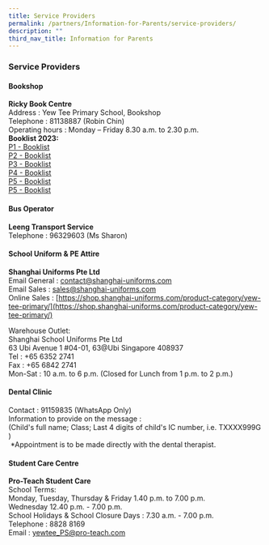 ```yaml
---
title: Service Providers
permalink: /partners/Information-for-Parents/service-providers/
description: ""
third_nav_title: Information for Parents
---
```

### Service Providers

#### Bookshop
**Ricky Book Centre** <br>
Address : Yew Tee Primary School, Bookshop <br>
Telephone : 81138887 (Robin Chin) <br>
Operating hours : Monday – Friday 8.30 a.m. to 2.30 p.m. 
<br>
**Booklist 2023:**<br>
[P1 - Booklist](/files/P1%20-%20Booklist%202023.pdf)
<br>
[P2 - Booklist](/files/P2%20-%20Booklist%202023.pdf)
<br>
[P3 - Booklist](/files/P3%20-%20Booklist%202023.pdf)
<br>
[P4 - Booklist](/files/P4%20-%20Booklist%202023.pdf)
<br>
[P5 - Booklist](/files/P5%20-%20Booklist%202023.pdf)
<br>
[P5 - Booklist](/files/P5%20-%20Booklist%202023.pdf)

#### Bus Operator
**Leeng Transport Service** <br>
Telephone : 96329603 (Ms Sharon)

#### School Uniform & PE Attire
**Shanghai Uniforms Pte Ltd** <br>
Email General : contact@shanghai-uniforms.com <br>
Email Sales : sales@shanghai-uniforms.com <br>
Online Sales : [https://shop.shanghai-uniforms.com/product-category/yew-tee-primary/](https://shop.shanghai-uniforms.com/product-category/yew-tee-primary/)

Warehouse Outlet: <br>
Shanghai School Uniforms Pte Ltd <br>
63 Ubi Avenue 1 #04-01, 63@Ubi Singapore 408937 <br>
Tel : +65 6352 2741 <br>
Fax : +65 6842 2741 <br>
Mon-Sat : 10 a.m. to 6 p.m. (Closed for Lunch from 1 p.m. to 2 p.m.)

#### Dental Clinic
Contact : 91159835 (WhatsApp Only) <br>
Information to provide on the message :    
(Child's full name; Class; Last 4 digits of child's IC number, i.e. TXXXX999G )    
 \*Appointment is to be made directly with the dental therapist.
 
#### Student Care Centre
**Pro-Teach Student Care** <br>
School Terms: <br>
Monday, Tuesday, Thursday & Friday 1.40 p.m. to 7.00 p.m. <br>
Wednesday 12.40 p.m. - 7.00 p.m. <br>
School Holidays & School Closure Days : 7.30 a.m. - 7.00 p.m. <br>
Telephone : 8828 8169 <br>
Email : yewtee_PS@pro-teach.com